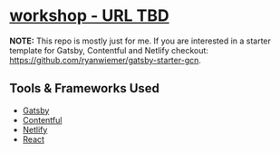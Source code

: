 
# [workshop - URL TBD](TBD)

**NOTE:** This repo is mostly just for me. If you are interested in a starter template for Gatsby, Contentful and Netlify checkout: https://github.com/ryanwiemer/gatsby-starter-gcn.

## Tools & Frameworks Used
* [Gatsby](https://www.gatsbyjs.org/)
* [Contentful](https://www.contentful.com/)
* [Netlify](https://www.netlify.com/)
* [React](https://reactjs.org/)
